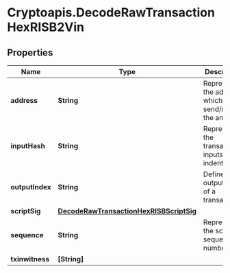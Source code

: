 # Cryptoapis.DecodeRawTransactionHexRISB2Vin

## Properties

Name | Type | Description | Notes
------------ | ------------- | ------------- | -------------
**address** | **String** | Represents the address which send/receive the amount. | [optional] 
**inputHash** | **String** | Represents the transaction inputs&#39; indentifier. | [optional] 
**outputIndex** | **String** | Defines the output index of a transaction. | [optional] 
**scriptSig** | [**DecodeRawTransactionHexRISBScriptSig**](DecodeRawTransactionHexRISBScriptSig.md) |  | 
**sequence** | **String** | Represents the script sequence number. | [optional] 
**txinwitness** | **[String]** |  | [optional] 


